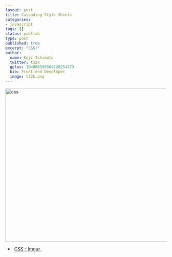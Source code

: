 ```yaml
---
layout: post
title: Cascading Style Sheets
categories:
- javascript
tags: []
status: publish
type: post
published: true
excerpt: "CSS!"
author:
  name: Koji Ishimoto
  twitter: t32k
  gplus: 104886596569728254273 
  bio: Front-end Developer
  image: t32k.png
---
```

<a href="http://imgur.com/Q3cUg29"><img class="aligncenter size-full wp-image-5340" alt="css" src="http://t32k.me/mol/file/2013/05/css.gif" width="640" height="480" /></a>
<ul>
	<li> <a href="http://imgur.com/Q3cUg29">CSS - Imgur </a></li>
</ul>
